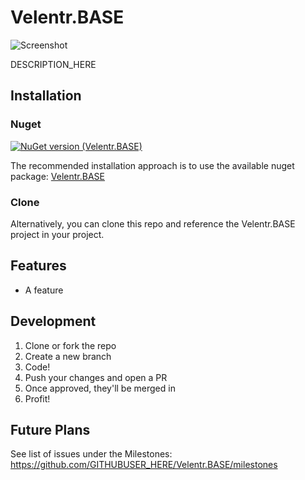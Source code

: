 # Velentr.BASE

![Screenshot](https://github.com/GITHUBUSER_HERE/Velentr.BASE/blob/main/logo.png?raw=true)

DESCRIPTION_HERE

## Installation

### Nuget

[![NuGet version (Velentr.BASE)](https://img.shields.io/nuget/v/Velentr.BASE.svg?style=flat-square)](https://www.nuget.org/packages/Velentr.BASE/)

The recommended installation approach is to use the available nuget package: [Velentr.BASE](https://www.nuget.org/packages/Velentr.BASE/)

### Clone

Alternatively, you can clone this repo and reference the Velentr.BASE project in your project.

## Features

- A feature

## Development

1. Clone or fork the repo
2. Create a new branch
3. Code!
4. Push your changes and open a PR
5. Once approved, they'll be merged in
6. Profit!

## Future Plans

See list of issues under the Milestones: https://github.com/GITHUBUSER_HERE/Velentr.BASE/milestones
